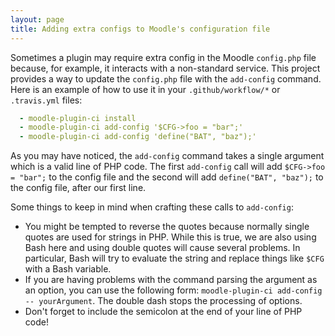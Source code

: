 ```yaml
---
layout: page
title: Adding extra configs to Moodle's configuration file
---
```


Sometimes a plugin may require extra config in the Moodle `config.php` file because, for example, it interacts with a
non-standard service.  This project provides a way to update the `config.php` file with the `add-config` command.  Here
is an example of how to use it in your `.github/workflow/*` or `.travis.yml` files:

```yaml
  - moodle-plugin-ci install
  - moodle-plugin-ci add-config '$CFG->foo = "bar";'
  - moodle-plugin-ci add-config 'define("BAT", "baz");'
```

As you may have noticed, the `add-config` command takes a single argument which is a valid line of PHP code.
The first `add-config` call will add `$CFG->foo = "bar";` to the config file and the second will add
`define("BAT", "baz");` to the config file, after our first line.

Some things to keep in mind when crafting these calls to `add-config`:

* You might be tempted to reverse the quotes because normally single quotes are used for strings in PHP.  While this is
  true, we are also using Bash here and using double quotes will cause several problems.  In particular, Bash will try
  to evaluate the string and replace things like `$CFG` with a Bash variable.
* If you are having problems with the command parsing the argument as an option, you can use the following form:
  `moodle-plugin-ci add-config -- yourArgument`.  The double dash stops the processing of options.
* Don't forget to include the semicolon at the end of your line of PHP code!